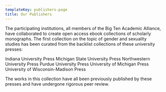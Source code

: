 ```yaml
---
templateKey: publishers-page
title: Our Publishers
---
```

The participating institutions, all members of the Big Ten Academic Alliance, have collaborated to create open access ebook collections of scholarly monographs. The first collection on the topic of gender and sexuality studies has been curated from the backlist collections of these university presses:

<div class="publishers">
Indiana University Press
Michigan State University Press
Northwestern University Press
Purdue University Press
University of Michigan Press
University of Wisconsin-Madison Press
</div>

The works in this collection have all been previously published by these presses and have undergone rigorous peer review. 
